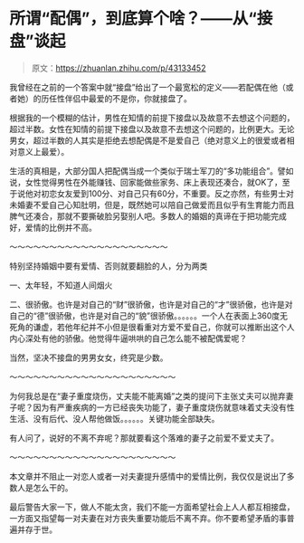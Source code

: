 # 所谓“配偶”，到底算个啥？——从“接盘”谈起

> 原文：<https://zhuanlan.zhihu.com/p/43133452>

我曾经在之前的一个答案中就“接盘”给出了一个最宽松的定义——若配偶在他（或者她）的历任性伴侣中最爱的不是你，你就接盘了。

根据我的一个模糊的估计，男性在知情的前提下接盘以及故意不去想这个问题的，超过半数。女性在知情的前提下接盘以及故意不去想这个问题的，比例更大。无论男女，超过半数的人其实是拒绝去想配偶是不是爱自己（绝对意义上的很爱或者相对意义上最爱）。

生活的真相是，大部分国人把配偶当成一个类似于瑞士军刀的“多功能组合”。譬如说，女性觉得男性在外能赚钱、回家能做些家务、床上表现还凑合，就OK了，至于说他对初恋女友爱到100分、对自己只有60分，不重要。反之亦然，有些男士对未婚妻不爱自己心知肚明，但是，既然她可以陪自己做爱而且似乎有生育能力而且脾气还凑合，那就不要撕破脸另娶别人吧。多数人的婚姻的真谛在于把功能完成好，爱情的比例并不高。

～～～～～～～～～～～～～～～～～～～～

特别坚持婚姻中要有爱情、否则就要翻脸的人，分为两类

一、太年轻，不知道人间烟火

二、很骄傲。也许是对自己的“财”很骄傲，也许是对自己的“才”很骄傲，也许是对自己的“德”很骄傲，也许是对自己的“貌”很骄傲。。。。。。一个人在表面上360度无死角的谦虚，若他年纪并不小但是很看重对方爱不爱自己，你就可以推断出这个人内心深处有他的骄傲。他觉得牛逼哄哄的自己怎么能不被配偶爱呢？

当然，坚决不接盘的男男女女，终究是少数。

～～～～～～～～～～～～～～～～～～～～～

为何我总是在“妻子重度烧伤，丈夫能不能离婚”之类的提问下主张丈夫可以抛弃妻子呢？因为有严重疾病的一方已经丧失功能了，妻子重度烧伤就意味着丈夫没有性生活、没有后代、没人帮他做饭。。。。。。关键功能全部缺失。

有人问了，说好的不离不弃呢？那就要看这个落难的妻子之前爱不爱丈夫了。

～～～～～～～～～～～～～～～～～～～～～

本文章并不阻止一对恋人或者一对夫妻提升感情中的爱情比例，我仅仅是说出了多数人是怎么干的。

最后警告大家一下，做人不能太贪，我们不能一方面希望社会上人人都互相接盘，一方面又指望每一对夫妻在对方丧失重要功能后不离不弃。你不要希望矛盾的事普遍并存于世。